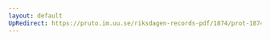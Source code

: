 ```yaml
---
layout: default
UpRedirect: https://pruto.im.uu.se/riksdagen-records-pdf/1874/prot-1874--ak--318/prot-1874--ak--318_061.pdf
---
```

